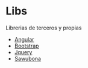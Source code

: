 Libs
================

Librerias de terceros y propias

+	[Angular]()
+	[Bootstrap]()
+	[Jquery]()
+	[Sawubona]()